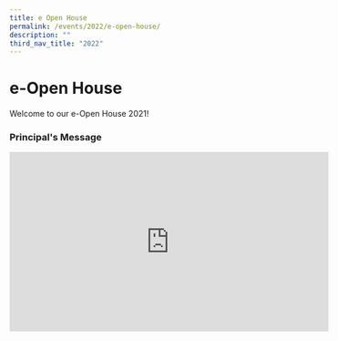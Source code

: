 ```yaml
---
title: e Open House
permalink: /events/2022/e-open-house/
description: ""
third_nav_title: "2022"
---
```

# **e-Open House**

Welcome to our e-Open House 2021! 

### Principal's Message 

<iframe width="560" height="315" src="https://www.youtube.com/embed/Ko7_kToXV-I" title="YouTube video player" frameborder="0" allow="accelerometer; autoplay; clipboard-write; encrypted-media; gyroscope; picture-in-picture" allowfullscreen></iframe>
